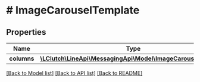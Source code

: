 # # ImageCarouselTemplate

## Properties

Name | Type | Description | Notes
------------ | ------------- | ------------- | -------------
**columns** | [**\LClutch\LineApi\MessagingApi\Model\ImageCarouselColumn[]**](ImageCarouselColumn.md) |  |

[[Back to Model list]](../../README.md#models) [[Back to API list]](../../README.md#endpoints) [[Back to README]](../../README.md)
